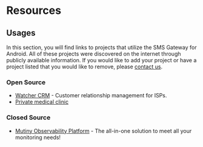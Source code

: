 # Resources

## Usages

In this section, you will find links to projects that utilize the SMS Gateway for Android. All of these projects were discovered on the internet through publicly available information. If you would like to add your project or have a project listed that you would like to remove, please [contact us](mailto:sms@capcom.me).

### Open Source

- [Watcher CRM](https://github.com/Mapiiik/Watcher-CRM) - Customer relationship management for ISPs.
- [Private medical clinic](https://github.com/Tam-Vu/Private-medical-clinic)

### Closed Source

- [Mutiny Observability Platform](https://www.mutiny.com) - The all-in-one solution to meet all your monitoring needs!

